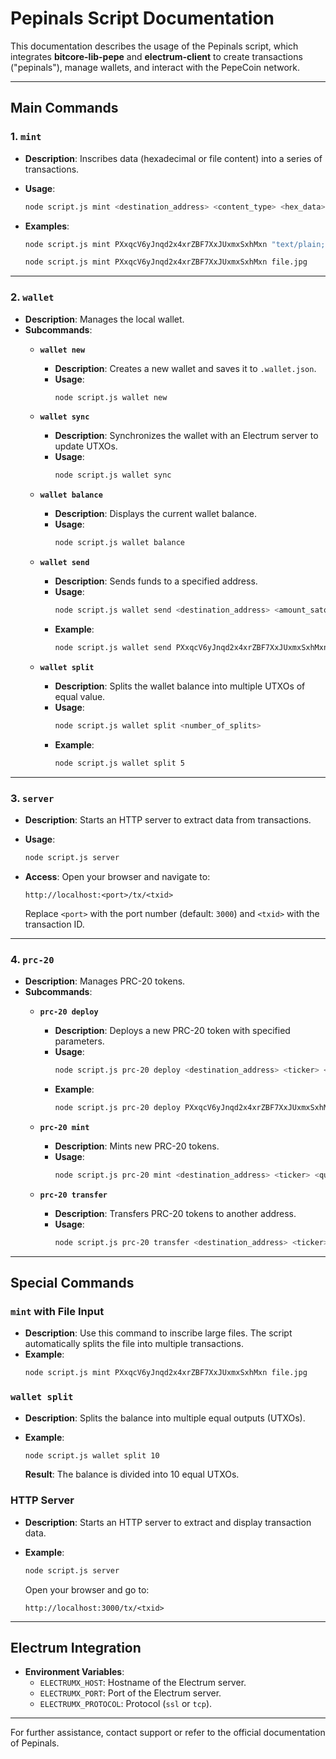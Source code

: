 # Pepinals Script Documentation

This documentation describes the usage of the Pepinals script, which integrates **bitcore-lib-pepe** and **electrum-client** to create transactions ("pepinals"), manage wallets, and interact with the PepeCoin network.

---

## **Main Commands**

### 1. `mint`

- **Description**: Inscribes data (hexadecimal or file content) into a series of transactions.
- **Usage**:

  ```bash
  node script.js mint <destination_address> <content_type> <hex_data>
  ```
- **Examples**:

  ```bash
  node script.js mint PXxqcV6yJnqd2x4xrZBF7XxJUxmxSxhMxn "text/plain;charset=utf-8" 48656c6c6f
  ```

  ```bash
  node script.js mint PXxqcV6yJnqd2x4xrZBF7XxJUxmxSxhMxn file.jpg
  ```

---

### 2. `wallet`

- **Description**: Manages the local wallet.
- **Subcommands**:
  - **`wallet new`**

    - **Description**: Creates a new wallet and saves it to `.wallet.json`.
    - **Usage**:
      ```bash
      node script.js wallet new
      ```
  - **`wallet sync`**

    - **Description**: Synchronizes the wallet with an Electrum server to update UTXOs.
    - **Usage**:
      ```bash
      node script.js wallet sync
      ```
  - **`wallet balance`**

    - **Description**: Displays the current wallet balance.
    - **Usage**:
      ```bash
      node script.js wallet balance
      ```
  - **`wallet send`**

    - **Description**: Sends funds to a specified address.
    - **Usage**:
      ```bash
      node script.js wallet send <destination_address> <amount_satoshis>
      ```
    - **Example**:
      ```bash
      node script.js wallet send PXxqcV6yJnqd2x4xrZBF7XxJUxmxSxhMxn 50000
      ```
  - **`wallet split`**

    - **Description**: Splits the wallet balance into multiple UTXOs of equal value.
    - **Usage**:
      ```bash
      node script.js wallet split <number_of_splits>
      ```
    - **Example**:
      ```bash
      node script.js wallet split 5
      ```

---

### 3. `server`

- **Description**: Starts an HTTP server to extract data from transactions.
- **Usage**:

  ```bash
  node script.js server
  ```
- **Access**:
  Open your browser and navigate to:

  ```
  http://localhost:<port>/tx/<txid>
  ```

  Replace `<port>` with the port number (default: `3000`) and `<txid>` with the transaction ID.

---

### 4. `prc-20`

- **Description**: Manages PRC-20 tokens.
- **Subcommands**:
  - **`prc-20 deploy`**

    - **Description**: Deploys a new PRC-20 token with specified parameters.
    - **Usage**:
      ```bash
      node script.js prc-20 deploy <destination_address> <ticker> <max_supply> <limit_per_tx>
      ```
    - **Example**:
      ```bash
      node script.js prc-20 deploy PXxqcV6yJnqd2x4xrZBF7XxJUxmxSxhMxn MYTOKEN 1000000 1000
      ```
  - **`prc-20 mint`**

    - **Description**: Mints new PRC-20 tokens.
    - **Usage**:
      ```bash
      node script.js prc-20 mint <destination_address> <ticker> <quantity>
      ```
  - **`prc-20 transfer`**

    - **Description**: Transfers PRC-20 tokens to another address.
    - **Usage**:
      ```bash
      node script.js prc-20 transfer <destination_address> <ticker> <quantity>
      ```

---

## **Special Commands**

### `mint` with File Input

- **Description**: Use this command to inscribe large files. The script automatically splits the file into multiple transactions.
- **Example**:
  ```bash
  node script.js mint PXxqcV6yJnqd2x4xrZBF7XxJUxmxSxhMxn file.jpg
  ```

### `wallet split`

- **Description**: Splits the balance into multiple equal outputs (UTXOs).
- **Example**:

  ```bash
  node script.js wallet split 10
  ```

  **Result**: The balance is divided into 10 equal UTXOs.

### HTTP Server

- **Description**: Starts an HTTP server to extract and display transaction data.
- **Example**:

  ```bash
  node script.js server
  ```

  Open your browser and go to:

  ```
  http://localhost:3000/tx/<txid>
  ```

---

## **Electrum Integration**

- **Environment Variables**:
  - `ELECTRUMX_HOST`: Hostname of the Electrum server.
  - `ELECTRUMX_PORT`: Port of the Electrum server.
  - `ELECTRUMX_PROTOCOL`: Protocol (`ssl` or `tcp`).

---

For further assistance, contact support or refer to the official documentation of Pepinals.
